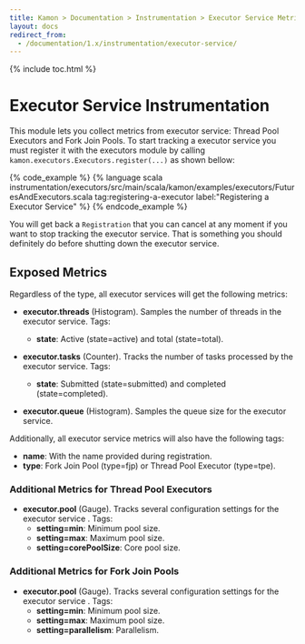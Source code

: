 ```yaml
---
title: Kamon > Documentation > Instrumentation > Executor Service Metrics
layout: docs
redirect_from:
  - /documentation/1.x/instrumentation/executor-service/
---
```


{% include toc.html %}

Executor Service Instrumentation
================================

This module lets you collect metrics from executor service: Thread Pool Executors and Fork Join Pools. To start tracking
a executor service you must register it with the executors module by calling `kamon.executors.Executors.register(...)`
as shown bellow:

{% code_example %}
{%   language scala instrumentation/executors/src/main/scala/kamon/examples/executors/FuturesAndExecutors.scala tag:registering-a-executor label:"Registering a Executor Service" %}
{% endcode_example %}

You will get back a `Registration` that you can cancel at any moment if you want to stop tracking the executor service.
That is something you should definitely do before shutting down the executor service.


## Exposed Metrics

Regardless of the type, all executor services will get the following metrics:

* __executor.threads__ (Histogram). Samples the number of threads in the executor service. Tags:
  * __state__: Active (state=active) and total (state=total).

* __executor.tasks__ (Counter). Tracks the number of tasks processed by the executor service. Tags:
  * __state__: Submitted (state=submitted) and completed (state=completed).

* __executor.queue__ (Histogram). Samples the queue size for the executor service.


Additionally, all executor service metrics will also have the following tags:
* __name__: With the name provided during registration.
* __type__: Fork Join Pool (type=fjp) or Thread Pool Executor (type=tpe).


### Additional Metrics for Thread Pool Executors

* __executor.pool__ (Gauge). Tracks several configuration settings for the executor service . Tags:
  * __setting=min__: Minimum pool size.
  * __setting=max__: Maximum pool size.
  * __setting=corePoolSize__: Core pool size.

### Additional Metrics for Fork Join Pools

* __executor.pool__ (Gauge). Tracks several configuration settings for the executor service . Tags:
  * __setting=min__: Minimum pool size.
  * __setting=max__: Maximum pool size.
  * __setting=parallelism__: Parallelism.

